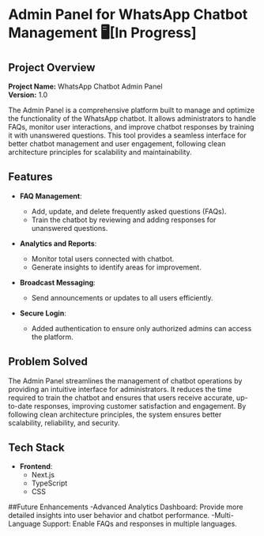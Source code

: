 # Admin Panel for WhatsApp Chatbot Management 🖥️[In Progress]

## Project Overview

**Project Name:** WhatsApp Chatbot Admin Panel  
**Version:** 1.0  

The Admin Panel is a comprehensive platform built to manage and optimize the functionality of the WhatsApp chatbot. It allows administrators to handle FAQs, monitor user interactions, and improve chatbot responses by training it with unanswered questions. This tool provides a seamless interface for better chatbot management and user engagement, following clean architecture principles for scalability and maintainability.

## Features

- **FAQ Management**: 
  - Add, update, and delete frequently asked questions (FAQs).  
  - Train the chatbot by reviewing and adding responses for unanswered questions.

- **Analytics and Reports**:  
  - Monitor total users connected with chatbot.  
  - Generate insights to identify areas for improvement.

- **Broadcast Messaging**:  
  - Send announcements or updates to all users efficiently.  

- **Secure Login**:  
  - Added authentication to ensure only authorized admins can access the platform.  

## Problem Solved

The Admin Panel streamlines the management of chatbot operations by providing an intuitive interface for administrators. It reduces the time required to train the chatbot and ensures that users receive accurate, up-to-date responses, improving customer satisfaction and engagement. By following clean architecture principles, the system ensures better scalability, reliability, and security.

## Tech Stack

- **Frontend**: 
  - Next.js  
  - TypeScript  
  - CSS  

##Future Enhancements
  -Advanced Analytics Dashboard: Provide more detailed insights into user behavior and chatbot performance.
  -Multi-Language Support: Enable FAQs and responses in multiple languages.
